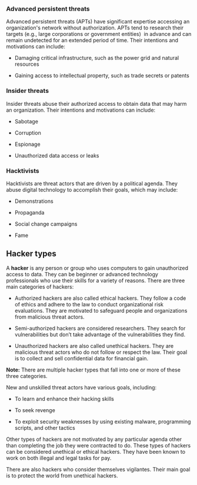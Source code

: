 ### **Advanced persistent threats**

Advanced persistent threats (APTs) have significant expertise accessing an organization's network without authorization. APTs tend to research their targets (e.g., large corporations or government entities)  in advance and can remain undetected for an extended period of time. Their intentions and motivations can include:

-   Damaging critical infrastructure, such as the power grid and natural resources
    
-   Gaining access to intellectual property, such as trade secrets or patents
    

### **Insider threats**

Insider threats abuse their authorized access to obtain data that may harm an organization. Their intentions and motivations can include: 

-   Sabotage
    
-   Corruption
    
-   Espionage
    
-   Unauthorized data access or leaks 
    

### **Hacktivists**

Hacktivists are threat actors that are driven by a political agenda. They abuse digital technology to accomplish their goals, which may include: 

-   Demonstrations
    
-   Propaganda
    
-   Social change campaigns
    
-   Fame
    

## Hacker types
A **hacker** is any person or group who uses computers to gain unauthorized access to data. They can be beginner or advanced technology professionals who use their skills for a variety of reasons. There are three main categories of hackers:

-   Authorized hackers are also called ethical hackers. They follow a code of ethics and adhere to the law to conduct organizational risk evaluations. They are motivated to safeguard people and organizations from malicious threat actors.
    
-   Semi-authorized hackers are considered researchers. They search for vulnerabilities but don’t take advantage of the vulnerabilities they find.
    
-   Unauthorized hackers are also called unethical hackers. They are malicious threat actors who do not follow or respect the law. Their goal is to collect and sell confidential data for financial gain. 
    

**Note:** There are multiple hacker types that fall into one or more of these three categories.

New and unskilled threat actors have various goals, including: 

-   To learn and enhance their hacking skills
    
-   To seek revenge
    
-   To exploit security weaknesses by using existing malware, programming scripts, and other tactics 
    

Other types of hackers are not motivated by any particular agenda other than completing the job they were contracted to do. These types of hackers can be considered unethical or ethical hackers. They have been known to work on both illegal and legal tasks for pay.

There are also hackers who consider themselves vigilantes. Their main goal is to protect the world from unethical hackers.